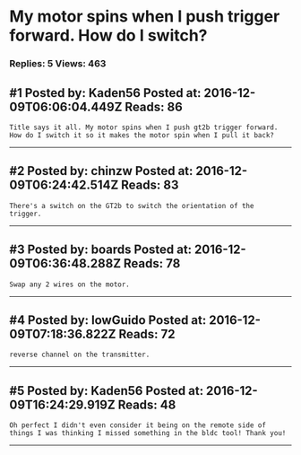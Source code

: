 # My motor spins when I push trigger forward. How do I switch?

### Replies: 5 Views: 463

## \#1 Posted by: Kaden56 Posted at: 2016-12-09T06:06:04.449Z Reads: 86

```
Title says it all. My motor spins when I push gt2b trigger forward. How do I switch it so it makes the motor spin when I pull it back?
```

---
## \#2 Posted by: chinzw Posted at: 2016-12-09T06:24:42.514Z Reads: 83

```
There's a switch on the GT2b to switch the orientation of the  trigger.
```

---
## \#3 Posted by: boards Posted at: 2016-12-09T06:36:48.288Z Reads: 78

```
Swap any 2 wires on the motor.
```

---
## \#4 Posted by: lowGuido Posted at: 2016-12-09T07:18:36.822Z Reads: 72

```
reverse channel on the transmitter.
```

---
## \#5 Posted by: Kaden56 Posted at: 2016-12-09T16:24:29.919Z Reads: 48

```
Oh perfect I didn't even consider it being on the remote side of things I was thinking I missed something in the bldc tool! Thank you!
```

---
